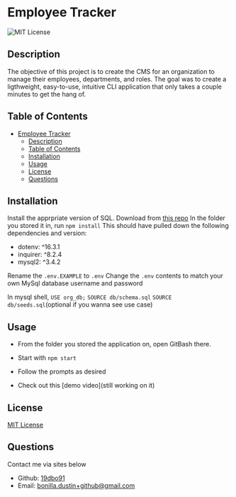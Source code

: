 # Employee Tracker

![MIT License](https://img.shields.io/badge/license-MIT%20License-green)

## Description

The objective of this project is to create the CMS for an organization to manage their employees, departments, and roles. The goal was to create a ligthweight, easy-to-use, intuitive CLI application that only takes a couple minutes to get the hang of.

## Table of Contents

- [Employee Tracker](#employee-tracker)
  - [Description](#description)
  - [Table of Contents](#table-of-contents)
  - [Installation](#installation)
  - [Usage](#usage)
  - [License](#license)
  - [Questions](#questions)

## Installation

Install the apprpriate version of SQL.
Download from [this repo](https://github.com/19dbo91/employee-tracker)
In the folder you stored it in, run 
``npm install``
This should have pulled down the following dependencies and version:

- dotenv: ^16.3.1
- inquirer: ^8.2.4
- mysql2: ^3.4.2

Rename the ``.env.EXAMPLE`` to ``.env``
Change the ``.env`` contents to match your own MySql database username and password

In mysql shell, 
    ``USE org_db;``
    ``SOURCE db/schema.sql``
    ``SOURCE db/seeds.sql``(optional if you wanna see use case)

## Usage

- From the folder you stored the application on, open GitBash there.
- Start with ``npm start``
- Follow the prompts as desired

- Check out this [demo video](still working on it)

## License

[MIT License](https://choosealicense.com/licenses/mit/)

## Questions

Contact me via sites below
- Github: [19dbo91](https://github.com/19dbo91)
- Email: [bonilla.dustin+github@gmail.com](mailto:bonilla.dustin+github@gmail.com)
